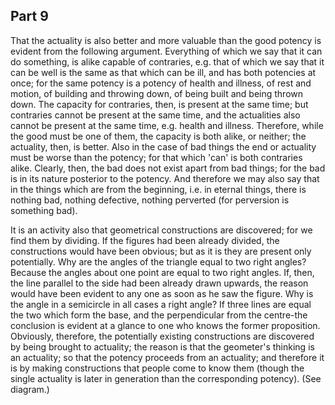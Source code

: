 ## Part 9

That the actuality is also better and more valuable than the good potency is evident from the following argument.
Everything of which we say that it can do something, is alike capable of contraries, e.g.
that of which we say that it can be well is the same as that which can be ill, and has both potencies at once; for the same potency is a potency of health and illness, of rest and motion, of building and throwing down, of being built and being thrown down.
The capacity for contraries, then, is present at the same time; but contraries cannot be present at the same time, and the actualities also cannot be present at the same time, e.g.
health and illness.
Therefore, while the good must be one of them, the capacity is both alike, or neither; the actuality, then, is better.
Also in the case of bad things the end or actuality must be worse than the potency; for that which 'can' is both contraries alike.
Clearly, then, the bad does not exist apart from bad things; for the bad is in its nature posterior to the potency.
And therefore we may also say that in the things which are from the beginning, i.e.
in eternal things, there is nothing bad, nothing defective, nothing perverted (for perversion is something bad).

It is an activity also that geometrical constructions are discovered; for we find them by dividing.
If the figures had been already divided, the constructions would have been obvious; but as it is they are present only potentially.
Why are the angles of the triangle equal to two right angles?
Because the angles about one point are equal to two right angles.
If, then, the line parallel to the side had been already drawn upwards, the reason would have been evident to any one as soon as he saw the figure.
Why is the angle in a semicircle in all cases a right angle?
If three lines are equal the two which form the base, and the perpendicular from the centre-the conclusion is evident at a glance to one who knows the former proposition.
Obviously, therefore, the potentially existing constructions are discovered by being brought to actuality; the reason is that the geometer's thinking is an actuality; so that the potency proceeds from an actuality; and therefore it is by making constructions that people come to know them (though the single actuality is later in generation than the corresponding potency).
(See diagram.)


